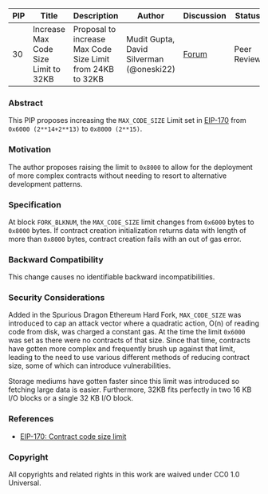 | PIP               | Title                           | Description          | Author                        | Discussion | Status | Type                                     | Date                  |
|-------------------|---------------------------------|----------------------|-------------------------------|------------|--------|------------------------------------------|-----------------------|
| 30 | Increase Max Code Size Limit to 32KB | Proposal to increase Max Code Size Limit from 24KB to 32KB | Mudit Gupta, David Silverman (@oneski22) | [Forum](https://forum.polygon.technology/t/pip-30-increase-max-code-size-limit-to-32kb/13266) | Peer Review | Core | 2023-11-29 |

### Abstract

This PIP proposes increasing the `MAX_CODE_SIZE` Limit set in [EIP-170](https://github.com/ethereum/EIPs/blob/master/EIPS/eip-170.md) from `0x6000 (2**14+2**13)` to `0x8000 (2**15)`.

### Motivation

The author proposes raising the limit to `0x8000` to allow for the deployment of more complex contracts without needing to resort to alternative development patterns.
  
### Specification

At block `FORK_BLKNUM`, the `MAX_CODE_SIZE` limit changes from `0x6000` bytes to `0x8000` bytes. If contract creation initialization returns data with length of more than `0x8000` bytes, contract creation fails with an out of gas error.

### Backward Compatibility

This change causes no identifiable backward incompatibilities.  

### Security Considerations 

Added in the Spurious Dragon Ethereum Hard Fork, `MAX_CODE_SIZE` was introduced to cap an attack vector where a quadratic action, O(n) of reading code from disk, was charged a constant gas. At the time the limit `0x6000` was set as there were no contracts of that size. Since that time, contracts have gotten more complex and frequently brush up against that limit, leading to the need to use various different methods of reducing contract size, some of which can introduce vulnerabilities.

Storage mediums have gotten faster since this limit was introduced so fetching large data is easier. Furthermore, 32KB fits perfectly in two 16 KB I/O blocks or a single 32 KB I/O block.

### References

-   [EIP-170: Contract code size limit](https://github.com/ethereum/EIPs/blob/master/EIPS/eip-170.md)
  
### Copyright

All copyrights and related rights in this work are waived under CC0 1.0 Universal.  
